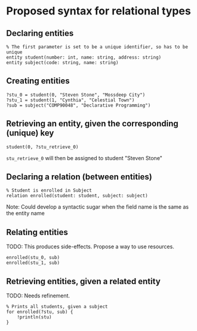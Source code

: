 # Proposed syntax for relational types

## Declaring entities
```
% The first parameter is set to be a unique identifier, so has to be unique
entity student(number: int, name: string, address: string)
entity subject(code: string, name: string)
```

## Creating entities
```
?stu_0 = student(0, "Steven Stone", "Mossdeep City")
?stu_1 = student(1, "Cynthia", "Celestial Town")
?sub = subject("COMP90048", "Declarative Programming")
```

## Retrieving an entity, given the corresponding (unique) key
```
student(0, ?stu_retrieve_0)
```
`stu_retrieve_0` will then be assigned to student "Steven Stone"

## Declaring a relation (between entities)
```
% Student is enrolled in Subject
relation enrolled(student: student, subject: subject)
```
Note: Could develop a syntactic sugar when the field name is the same as the entity name


## Relating entities
TODO: This produces side-effects. Propose a way to use resources.
```
enrolled(stu_0, sub)
enrolled(stu_1, sub)
```

## Retrieving entities, given a related entity
TODO: Needs refinement.
```
% Prints all students, given a subject
for enrolled(?stu, sub) {
    !println(stu)
}
```
